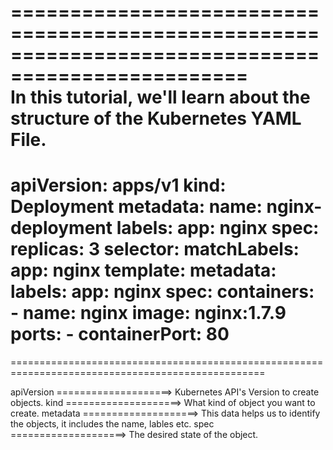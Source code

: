 ==================================================================================================        
    In this tutorial, we'll learn about the structure of the Kubernetes YAML File.
==================================================================================================        

apiVersion: apps/v1
kind: Deployment
metadata:
  name: nginx-deployment
  labels:
    app: nginx
spec:
  replicas: 3
  selector:
    matchLabels:
      app: nginx
  template:
    metadata:
      labels:
        app: nginx
    spec:
      containers:
      - name: nginx
        image: nginx:1.7.9
        ports:
        - containerPort: 80  
==================================================================================================        
==================================================================================================        

apiVersion ====================>  Kubernetes API's Version to create objects.
kind       ====================>  What kind of object you want to create.
metadata   ====================>  This data helps us to identify the objects, it includes the name, lables etc.
spec       ====================>  The desired state of the object.



